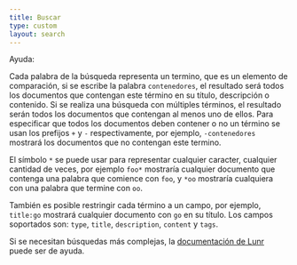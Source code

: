 ```yaml
---
title: Buscar
type: custom
layout: search
---
```


<summary>Ayuda:</summary>

Cada palabra de la búsqueda representa un termino, que es un elemento de
comparación, si se escribe la palabra `contenedores`, el resultado será todos
los documentos que contengan este término en su título, descripción o
contenido. Si se realiza una búsqueda con múltiples términos, el resultado
serán todos los documentos que contengan al menos uno de ellos. Para
especificar que todos los documentos deben contener o no un término se usan los
prefijos `+` y `-` respectivamente, por ejemplo, `-contenedores` mostrará los
documentos que no contengan este termino.

El símbolo `*` se puede usar para representar cualquier caracter, cualquier
cantidad de veces, por ejemplo `foo*` mostraría cualquier documento que
contenga una palabra que comience con `foo`, y `*oo` mostraría cualquiera con
una palabra que termine con `oo`.

También es posible restringir cada término a un campo, por ejemplo, `title:go`
mostrará cualquier documento con `go` en su título. Los campos soportados son:
`type`, `title`, `description`, `content` y `tags`.

[Documentación de Lunr]: https://lunrjs.com/guides/searching.html

Si se necesitan búsquedas más complejas, la [documentación de Lunr][] puede ser
de ayuda.

